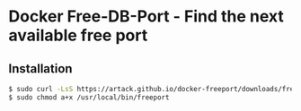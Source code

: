 Docker Free-DB-Port - Find the next available free port
===================================

Installation
------------

```bash
$ sudo curl -LsS https://artack.github.io/docker-freeport/downloads/freeport.phar -o /usr/local/bin/freeport
$ sudo chmod a+x /usr/local/bin/freeport
```